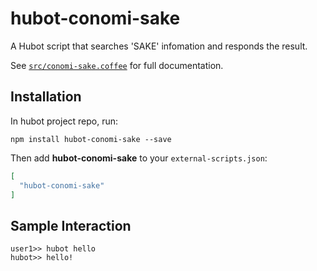 # hubot-conomi-sake

A Hubot script that searches 'SAKE' infomation and responds the result.

See [`src/conomi-sake.coffee`](src/conomi-sake.coffee) for full documentation.

## Installation

In hubot project repo, run:

`npm install hubot-conomi-sake --save`

Then add **hubot-conomi-sake** to your `external-scripts.json`:

```json
[
  "hubot-conomi-sake"
]
```

## Sample Interaction

```
user1>> hubot hello
hubot>> hello!
```

